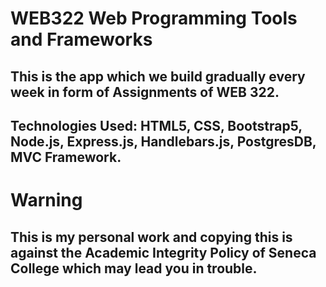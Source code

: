# WEB322 Web Programming Tools and Frameworks

## This is the app which we build gradually every week in form of Assignments of WEB 322.

## Technologies Used: HTML5, CSS, Bootstrap5, Node.js, Express.js, Handlebars.js, PostgresDB, MVC Framework.

# Warning

## This is my personal work and copying this is against the Academic Integrity Policy of Seneca College which may lead you in trouble.

